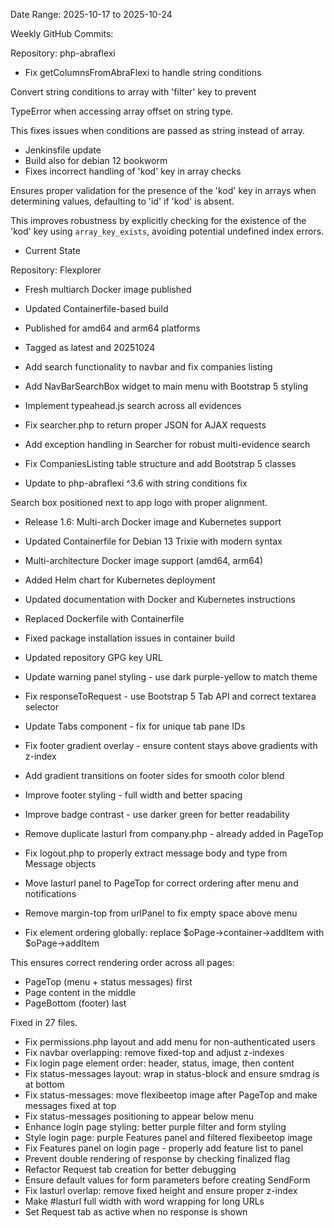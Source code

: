 Date Range: 2025-10-17 to 2025-10-24

Weekly GitHub Commits:

Repository: php-abraflexi
- Fix getColumnsFromAbraFlexi to handle string conditions

Convert string conditions to array with 'filter' key to prevent

TypeError when accessing array offset on string type.

This fixes issues when conditions are passed as string instead of array.
- Jenkinsfile update
- Build also for debian 12 bookworm
- Fixes incorrect handling of 'kod' key in array checks

Ensures proper validation for the presence of the 'kod' key in arrays
when determining values, defaulting to 'id' if 'kod' is absent.

This improves robustness by explicitly checking for the existence of
the 'kod' key using `array_key_exists`, avoiding potential undefined
index errors.
- Current State

Repository: Flexplorer
- Fresh multiarch Docker image published

- Updated Containerfile-based build

- Published for amd64 and arm64 platforms

- Tagged as latest and 20251024
- Add search functionality to navbar and fix companies listing

- Add NavBarSearchBox widget to main menu with Bootstrap 5 styling

- Implement typeahead.js search across all evidences

- Fix searcher.php to return proper JSON for AJAX requests

- Add exception handling in Searcher for robust multi-evidence search

- Fix CompaniesListing table structure and add Bootstrap 5 classes

- Update to php-abraflexi ^3.6 with string conditions fix

Search box positioned next to app logo with proper alignment.
- Release 1.6: Multi-arch Docker image and Kubernetes support

- Updated Containerfile for Debian 13 Trixie with modern syntax
- Multi-architecture Docker image support (amd64, arm64)
- Added Helm chart for Kubernetes deployment
- Updated documentation with Docker and Kubernetes instructions
- Replaced Dockerfile with Containerfile
- Fixed package installation issues in container build
- Updated repository GPG key URL
- Update warning panel styling - use dark purple-yellow to match theme
- Fix responseToRequest - use Bootstrap 5 Tab API and correct textarea selector
- Update Tabs component - fix for unique tab pane IDs
- Fix footer gradient overlay - ensure content stays above gradients with z-index
- Add gradient transitions on footer sides for smooth color blend
- Improve footer styling - full width and better spacing
- Improve badge contrast - use darker green for better readability
- Remove duplicate lasturl from company.php - already added in PageTop
- Fix logout.php to properly extract message body and type from Message objects
- Move lasturl panel to PageTop for correct ordering after menu and notifications
- Remove margin-top from urlPanel to fix empty space above menu
- Fix element ordering globally: replace $oPage->container->addItem with $oPage->addItem

This ensures correct rendering order across all pages:
- PageTop (menu + status messages) first
- Page content in the middle
- PageBottom (footer) last

Fixed in 27 files.
- Fix permissions.php layout and add menu for non-authenticated users
- Fix navbar overlapping: remove fixed-top and adjust z-indexes
- Fix login page element order: header, status, image, then content
- Fix status-messages layout: wrap in status-block and ensure smdrag is at bottom
- Fix status-messages: move flexibeetop image after PageTop and make messages fixed at top
- Fix status-messages positioning to appear below menu
- Enhance login page styling: better purple filter and form styling
- Style login page: purple Features panel and filtered flexibeetop image
- Fix Features panel on login page - properly add feature list to panel
- Prevent double rendering of response by checking finalized flag
- Refactor Request tab creation for better debugging
- Ensure default values for form parameters before creating SendForm
- Fix lasturl overlap: remove fixed height and ensure proper z-index
- Make #lasturl full width with word wrapping for long URLs
- Set Request tab as active when no response is shown

